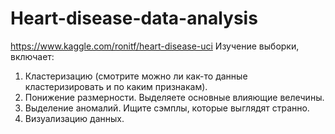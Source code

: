 # Heart-disease-data-analysis
https://www.kaggle.com/ronitf/heart-disease-uci
Изучение выборки, включает:
1. Кластеризацию (смотрите можно ли как-то данные кластеризировать и по каким признакам).
2. Понижение размерности. Выделяете основные влияющие велечины.
3. Выделение аномалий. Ищите сэмплы, которые выглядят странно.
4. Визуализацию данных.
